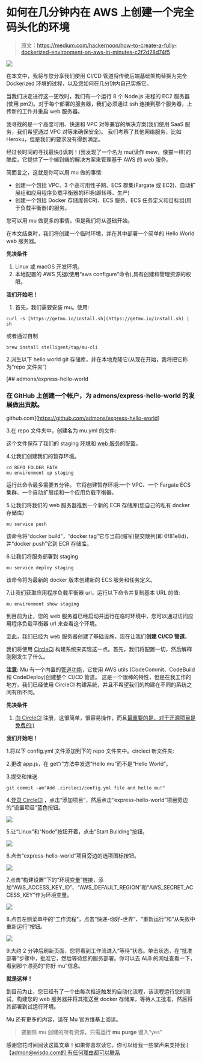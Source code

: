 # 如何在几分钟内在 AWS 上创建一个完全码头化的环境

> 原文：<https://medium.com/hackernoon/how-to-create-a-fully-dockerized-environment-on-aws-in-minutes-c2f2d28d74f5>

![](img/1d139f4843068c041f00886a772dbf54.png)

在本文中，我将与您分享我们使用 CI/CD 管道将传统后端基础架构替换为完全 Dockerized 环境的过程，以及您如何在几分钟内自己实施它。

当我们决定进行这一更改时，我们有一个运行 8 个 Node.js 进程的 EC2 服务器(使用 pm2)。对于每个部署的服务器，我们必须通过 ssh 连接到那个服务器，上传新的工件并重启 web 服务器。

我寻找的是一个高度可用、快速和 VPC 对等兼容的解决方案(我们使用 SaaS 服务，我们希望通过 VPC 对等来确保安全)。
我们考察了其他网络服务，比如 Heroku，但是我们的要求没有得到满足。

经过长时间的寻找最快()讽刺！)我发现了一个名为 mu(读作 mew，像猫一样)的酷库，它提供了一个端到端的解决方案来管理基于 AWS 的 web 服务。

简而言之，这就是你可以用 mu 做的事情:

*   创建一个包括 VPC、3 个高可用性子网、ECS 群集(Fargate 或 EC2)、自动扩展组和应用程序负载平衡器的环境(即转移、生产)
*   创建一个包括 Docker 存储库(ECR)、ECS 服务、ECS 任务定义和目标组(用于负载平衡器)的服务。

您可以用 mu 做更多的事情，但是我们将从基础开始。

在本文结束时，我们将创建一个临时环境，并在其中部署一个简单的 Hello World web 服务器。

**先决条件**

1.  Linux 或 macOS 开发环境。
2.  本地配置的 AWS 凭据(使用“aws configure”命令),具有创建和管理资源的权限。

**我们开始吧！**

1.  首先，我们需要安装 mu。使用:

```
curl -s [https://getmu.io/install.sh](https://getmu.io/install.sh) | sh
```

或者通过自制

```
brew install stelligent/tap/mu-cli
```

2.派生以下 hello world git 存储库，并在本地克隆它(从现在开始，我将把它称为“repo 文件夹”)

[](https://github.com/admons/express-hello-world) [## admons/express-hello-world

### 在 GitHub 上创建一个帐户，为 admons/express-hello-world 的发展做出贡献。

github.com](https://github.com/admons/express-hello-world) 

3.在 repo 文件夹中，创建名为 mu.yml 的文件:

这个文件保存了我们的 staging [环境](https://github.com/stelligent/mu/wiki/Environments#configuration)和 [web 服务](https://github.com/stelligent/mu/wiki/Services#configuration)的配置。

4.让我们创建我们的暂存环境。

```
cd REPO_FOLDER_PATH
mu environment up staging
```

运行此命令最多需要五分钟。
它将创建暂存环境:一个 VPC、一个 Fargate ECS 集群、一个自动扩展组和一个应用负载平衡器。

5.让我们将我们的 web 服务器推到一个新的 ECR 存储库(您自己的私有 docker 存储库)

```
mu service push
```

该命令将“docker build”，“docker tag”它与当前(缩写)提交散列(即 6f81e8d)，并“docker push”它到 ECR 存储库。

6.让我们将服务部署到 staging

```
mu service deploy staging
```

该命令将为最新的 docker 版本创建新的 ECS 服务和任务定义。

7.让我们获取应用程序负载平衡器 url，运行以下命令并复制基本 URL 的值:

```
mu environment show staging
```

到目前为止，您的 web 服务器已经启动并运行在临时环境中，您可以通过访问应用程序负载平衡器 url 来查看这个环境。

至此，我们已经为 web 服务器创建了基础设施，现在让我们**创建 CI/CD 管道**。

我们将使用 [CircleCI](https://circleci.com) 构建系统来实现这一点。首先，我们将配置一切，然后解释刚刚发生了什么。

**注意:** Mu 有一个内置的[管道功能](https://github.com/stelligent/mu/wiki/Pipelines)，它使用 AWS utils (CodeCommit、CodeBuild 和 CodeDeploy)创建整个 CI/CD 管道。
这是一个很棒的特性，但是在我工作的地方，我们已经使用 CircleCI 构建系统，并且不希望我们的构建在不同的系统之间有所不同。

**先决条件**

1.  [向 CircleCI](https://circleci.com/signup) 注册，这很简单，很容易操作，而且[最重要的是，对于开源项目是免费的:)](https://circleci.com/open-source)

**我们开始吧！**

1.将以下 config.yml 文件添加到下的 repo 文件夹中。circleci 新文件夹:

2.更改 app.js，在 get“/”方法中发送“Hello mu”而不是“Hello World”。

3.提交和推送

```
git commit -am"Add .circleci/config.yml file and hello mu!"
```

4.[登录 CircleCI](https://circleci.com/vcs-authorize/) ，点击“添加项目”，然后点击“express-hello-world”项目旁边的“设置项目”蓝色按钮。

![](img/d501c09d8382d034da741487b9893185.png)

5.让“Linux”和“Node”按钮开着，点击“Start Building”按钮。

![](img/09fe09625a9dbe87d5d1130ade2b09d3.png)

6.点击“express-hello-world”项目旁边的选项图标按钮。

![](img/82614b1fb259b0d17b00fbb5173883ee.png)

7.点击“构建设置”下的“环境变量”链接，添加“AWS_ACCESS_KEY_ID”、“AWS_DEFAULT_REGION”和“AWS_SECRET_ACCESS_KEY”作为环境变量。

![](img/15c0c5986659ba3d308e89705a707fb2.png)

8.点击左侧菜单中的“工作流程”，点击“快递-你好-世界”、“重新运行”和“从失败中重新运行”按钮。

![](img/71296082c53dda258950776bcd249a5c.png)

9.大约 2 分钟后刷新页面，您将看到工作流进入“等待”状态。单击状态，在“批准部署”步骤中，批准它，然后等待您的服务部署。你可以去 ALB 的网址查看一下，看到那个漂亮的“你好 mu”信息。

**就是这样！**

到目前为止，您已经有了一个由每次推送触发的自动化流程，该流程运行您的测试，构建您的 web 服务器并将其推送至 docker 存储库，等待人工批准，然后将其部署到试运行环境。

Mu 还有更多的内容，请在 Mu 官方维基上阅读。

> 要删除 mu 创建的所有资源，只需运行 **mu purge** 键入“yes”

感谢您花时间阅读这篇文章！如果你喜欢读它，你可以给我一些掌声来支持我:)【admon@wisdo.com[的
有任何理由都可以联系](mailto:admon@wisdo.com)